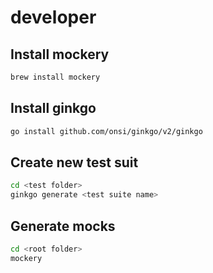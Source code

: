 # developer

## Install mockery

```bash
brew install mockery
```

## Install ginkgo

```bash
go install github.com/onsi/ginkgo/v2/ginkgo
```

## Create new test suit

```bash
cd <test folder>
ginkgo generate <test suite name>
```

## Generate mocks

```bash
cd <root folder>
mockery
```
